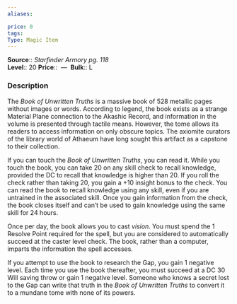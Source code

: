 ```yaml
---
aliases: 

price: 0 
tags: 
Type: Magic Item
---
```

**Source**:: _Starfinder Armory pg. 118_  
**Level**:: 20
**Price**::  — 
**Bulk**:: L

### Description

The _Book of Unwritten Truths_ is a massive book of 528 metallic pages without images or words. According to legend, the book exists as a strange Material Plane connection to the Akashic Record, and information in the volume is presented through tactile means. However, the tome allows its readers to access information on only obscure topics. The axiomite curators of the library world of Athaeum have long sought this artifact as a capstone to their collection.  
  
If you can touch the _Book of Unwritten Truths_, you can read it. While you touch the book, you can take 20 on any skill check to recall knowledge, provided the DC to recall that knowledge is higher than 20. If you roll the check rather than taking 20, you gain a +10 insight bonus to the check. You can read the book to recall knowledge using any skill, even if you are untrained in the associated skill. Once you gain information from the check, the book closes itself and can’t be used to gain knowledge using the same skill for 24 hours.  
  
Once per day, the book allows you to cast _vision_. You must spend the 1 Resolve Point required for the spell, but you are considered to automatically succeed at the caster level check. The book, rather than a computer, imparts the information the spell accesses.  
  
If you attempt to use the book to research the Gap, you gain 1 negative level. Each time you use the book thereafter, you must succeed at a DC 30 Will saving throw or gain 1 negative level. Someone who knows a secret lost to the Gap can write that truth in the _Book of Unwritten Truths_ to convert it to a mundane tome with none of its powers.

